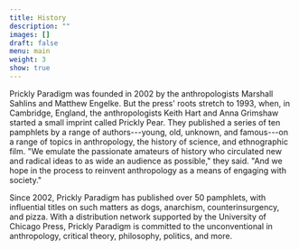 ```yaml
---
title: History
description: ""
images: []
draft: false
menu: main
weight: 3
show: true
---
```

Prickly Paradigm was founded in 2002 by the anthropologists Marshall
Sahlins and Matthew Engelke. But the press' roots stretch to 1993, when,
in Cambridge, England, the anthropologists Keith Hart and Anna Grimshaw
started a small imprint called Prickly Pear. They published a series of
ten pamphlets by a range of authors---young, old, unknown, and
famous---on a range of topics in anthropology, the history of science,
and ethnographic film. "We emulate the passionate amateurs of history
who circulated new and radical ideas to as wide an audience as
possible," they said. "And we hope in the process to reinvent
anthropology as a means of engaging with society."

Since 2002, Prickly Paradigm has published over 50 pamphlets, with
influential titles on such matters as dogs, anarchism,
counterinsurgency, and pizza. With a distribution network supported by
the University of Chicago Press, Prickly Paradigm is committed to the
unconventional in anthropology, critical theory, philosophy, politics,
and more.
